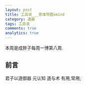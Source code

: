 ```yaml
---
layout: post
title: 工具说___思维导图xmind
category: 道器
tags: 工具说
comments: true
analytics: true
---
```


本周是成胖子每周一博第八周.

## 前言
  君子以道御器
  元认知
  道与术
有用,常用;
